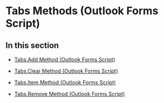 
# Tabs Methods (Outlook Forms Script)

## In this section


-  [Tabs.Add Method (Outlook Forms Script)](dbc72cb8-e37e-ae98-d18c-0042dc6c139f.md)
    
-  [Tabs.Clear Method (Outlook Forms Script)](06524f2d-1a23-af5f-7fbd-4fffd3aa8d4d.md)
    
-  [Tabs.Item Method (Outlook Forms Script)](3ceaf249-e2e8-4ef2-96f8-6379fbb81c4a.md)
    
-  [Tabs.Remove Method (Outlook Forms Script)](f0fa694c-112a-b85f-b1c8-74b935fe2609.md)
    
